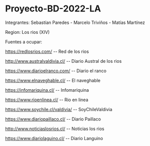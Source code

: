 # Proyecto-BD-2022-LA

Integrantes: Sebastían Paredes - Marcelo Triviños - Matías Martínez

Region: Los rios (XIV)

Fuentes a ocupar:

https://redlosrios.com/ -- Red de los rios

http://www.australvaldivia.cl/ -- Diario Austral de los rios

https://www.diarioelranco.com/ -- Diario el ranco

https://www.elnaveghable.cl/ -- El naveghable

https://infomariquina.cl/ -- Infomariquina

https://www.rioenlinea.cl/ -- Rio en linea

https://www.soychile.cl/valdivia/ -- SoyChileValdivia

https://www.diariopaillaco.cl/ -- Diario Paillaco

http://www.noticiaslosrios.cl/ -- Noticias los rios

https://www.diariolaguino.cl/ -- Diario Languino
